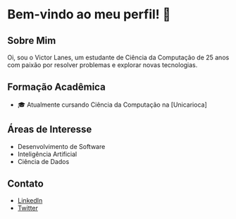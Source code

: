 # Bem-vindo ao meu perfil! 👋

## Sobre Mim
Oi, sou o Victor Lanes, um estudante de Ciência da Computação de 25 anos com paixão por resolver problemas e explorar novas tecnologias.

## Formação Acadêmica
- 🎓 Atualmente cursando Ciência da Computação na [Unicarioca]

## Áreas de Interesse
- Desenvolvimento de Software
- Inteligência Artificial
- Ciência de Dados

## Contato
- [LinkedIn](https://www.linkedin.com/in/seu-linkedin)
- [Twitter](https://twitter.com/seu-twitter)


